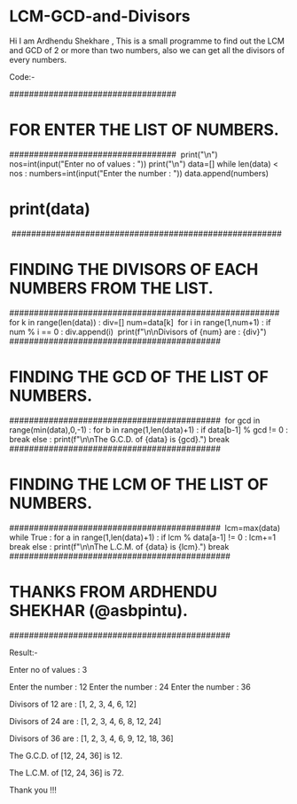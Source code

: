 # LCM-GCD-and-Divisors
Hi I am Ardhendu Shekhare , This is a small programme to find out the LCM and GCD of 2 or more than two numbers, also we can get all the divisors of every numbers.


Code:-

##################################
# FOR ENTER THE LIST OF NUMBERS. #
##################################
​
print("\n")
nos=int(input("Enter no of values : "))
print("\n")
data=[]
while len(data) < nos :
    numbers=int(input("Enter the number : "))
    data.append(numbers)
# print(data)
​
#######################################################
# FINDING THE DIVISORS OF EACH NUMBERS FROM THE LIST. #
#######################################################
​
for k in range(len(data)) :
    div=[]
    num=data[k]
​
    for i in range(1,num+1) :
        if num % i == 0 :
            div.append(i)
​
    print(f"\n\nDivisors of {num} are : {div}")
​
###########################################
# FINDING THE GCD OF THE LIST OF NUMBERS. #
###########################################
​
for gcd in range(min(data),0,-1) :
    for b in range(1,len(data)+1) :
        if data[b-1] % gcd != 0 :
            break
    else :
        print(f"\n\nThe G.C.D. of {data} is {gcd}.")
        break
​
###########################################
# FINDING THE LCM OF THE LIST OF NUMBERS. #
###########################################
​
lcm=max(data)
while True :
    for a in range(1,len(data)+1) :
        if lcm % data[a-1] != 0 :
            lcm+=1
            break
    else :
        print(f"\n\nThe L.C.M. of {data} is {lcm}.")
        break
​
#############################################
# THANKS FROM ARDHENDU SHEKHAR (@asbpintu). #
#############################################

Result:-

Enter no of values : 3


Enter the number : 12
Enter the number : 24
Enter the number : 36


Divisors of 12 are : [1, 2, 3, 4, 6, 12]


Divisors of 24 are : [1, 2, 3, 4, 6, 8, 12, 24]


Divisors of 36 are : [1, 2, 3, 4, 6, 9, 12, 18, 36]


The G.C.D. of [12, 24, 36] is 12.


The L.C.M. of [12, 24, 36] is 72.


Thank you !!!

